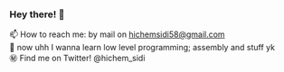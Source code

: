 ### Hey there! 👋
📫 How to reach me: by mail on hichemsidi58@gmail.com\
🌱 now uhh I wanna learn low level programming; assembly and stuff yk\
㊙️ Find me on Twitter! @hichem_sidi

<!--
**Hichen220/Hichen220** is a ✨ _special_ ✨ repository because its `README.md` (this file) appears on your GitHub profile.

Here are some ideas to get you started:

- 🔭 I’m currently working on ...
- 🌱 I’m currently learning ...
- 👯 I’m looking to collaborate on ...
- 🤔 I’m looking for help with ...
- 💬 Ask me about ...
- 😄 Pronouns: ...
- ⚡ Fun fact: ...
-->
